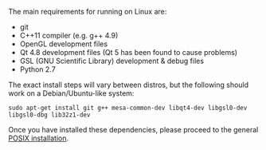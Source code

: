 The main requirements for running on Linux are:
* git
* C++11 compiler (e.g. g++ 4.9)
* OpenGL development files
* Qt 4.8 development files (Qt 5 has been found to cause problems)
* GSL (GNU Scientific Library) development & debug files
* Python 2.7

The exact install steps will vary between distros, but the following should work on a Debian/Ubuntu-like system:
```
sudo apt-get install git g++ mesa-common-dev libqt4-dev libgsl0-dev libgsl0-dbg lib32z1-dev
```

Once you have installed these dependencies, please proceed to the general [POSIX installation](./Installing-on-POSIX).
